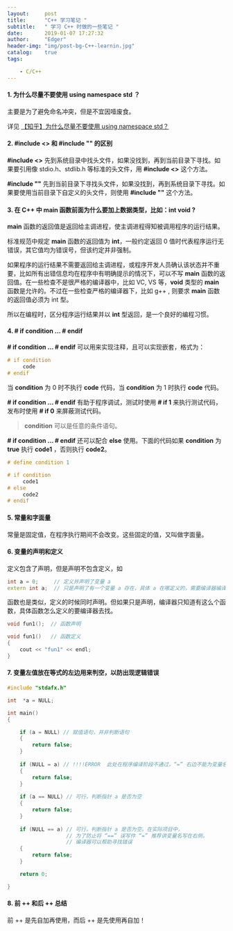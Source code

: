 ```yaml
---
layout:     post
title:      "C++ 学习笔记 "
subtitle:   " 学习 C++ 时做的一些笔记 "
date:       2019-01-07 17:27:32
author:     "Edger"
header-img: "img/post-bg-C++-learnin.jpg"
catalog:    true
tags:

    - C/C++ 
---
```



#### 1. 为什么尽量不要使用 using namespace std ？

主要是为了避免命名冲突，但是不宜因噎废食。

详见 [【知乎】为什么尽量不要使用 using namespace std？](https://www.zhihu.com/question/26911239)

#### 2. #include <> 和 #include \"\" 的区别

**#include <>** 先到系统目录中找头文件，如果没找到，再到当前目录下寻找。如果要引用像 stdio.h、stdlib.h 等标准的头文件，用 **#include <>** 这个方法。

**#include \"\"** 先到当前目录下寻找头文件，如果没找到，再到系统目录下寻找。如果要使用当前目录下自定义的头文件，则使用 **#include \"\"** 这个方法。

#### 3. 在 C++ 中 main 函数前面为什么要加上数据类型，比如：int void ?

**main** 函数的返回值是返回给主调进程，使主调进程得知被调用程序的运行结果。

标准规范中规定 **main** 函数的返回值为 **int**，一般约定返回 0 值时代表程序运行无错误，其它值均为错误号，但该约定并非强制。

如果程序的运行结果不需要返回给主调进程，或程序开发人员确认该状态并不重要，比如所有出错信息均在程序中有明确提示的情况下，可以不写 **main** 函数的返回值。在一些检查不是很严格的编译器中，比如 VC, VS 等，**void** 类型的 **main** 函数是允许的。不过在一些检查严格的编译器下，比如 g++ , 则要求 **main** 函数的返回值必须为 int 型。

所以在编程时，区分程序运行结果并以 **int** 型返回，是一个良好的编程习惯。

#### 4. # if condition ... # endif

**# if condition ... # endif** 可以用来实现注释，且可以实现嵌套，格式为：

```cpp
# if condition
     code
# endif 
```

当 **condition** 为 0 时不执行 **code** 代码，当 **condition** 为 1 时执行 **code** 代码。

**# if condition ... # endif** 有助于程序调试，测试时使用 **# if 1** 来执行测试代码，发布时使用 **# if 0** 来屏蔽测试代码。

> **condition** 可以是任意的条件语句。

**# if condition ... # endif** 还可以配合 **else** 使用。下面的代码如果 **condition** 为 **true** 执行 **code1** ，否则执行 **code2**。

```cpp
# define condition 1

# if condition
     code1
# else
     code2
# endif
```
#### 5. 常量和字面量

常量是固定值，在程序执行期间不会改变。这些固定的值，又叫做字面量。

#### 6. 变量的声明和定义

定义包含了声明，但是声明不包含定义，如

```cpp
int a = 0;     // 定义并声明了变量 a
extern int a;  // 只是声明了有一个变量 a 存在，具体 a 在哪定义的，需要编译器编译的时候去找。
```

函数也是类似，定义的时候同时声明。但如果只是声明，编译器只知道有这么个函数，具体函数怎么定义的要编译器去找。

```cpp
void fun1();  // 函数声明

void fun1()   // 函数定义
{  
    cout << "fun1" << endl;
}
```
#### 7. 变量左值放在等式的左边用来判空，以防出现逻辑错误

```cpp
#include "stdafx.h"

int  *a = NULL;

int main()
{

    if (a = NULL) // 赋值语句，并非判断语句
    {
        return false;
    }
    
    if (NULL = a) // !!!!ERROR  此处在程序编译阶段不通过，“=” 右边不能为变量名
    {
        return false;
    }
    
    if (a == NULL) // 可行，判断指针 a 是否为空
    {
        return false;
    }
    
    if (NULL == a) // 可行，判断指针 a 是否为空。在实际项目中，
                   // 为了防止将 “==” 误写作 “=” 推荐讲变量名写在右侧，
                   // 编译器可以帮助寻找错误
    {
        return false;
    }

    return 0;

}
```
#### 8. 前 ++ 和后 ++ 总结

前 ++ 是先自加再使用，而后 ++ 是先使用再自加！
